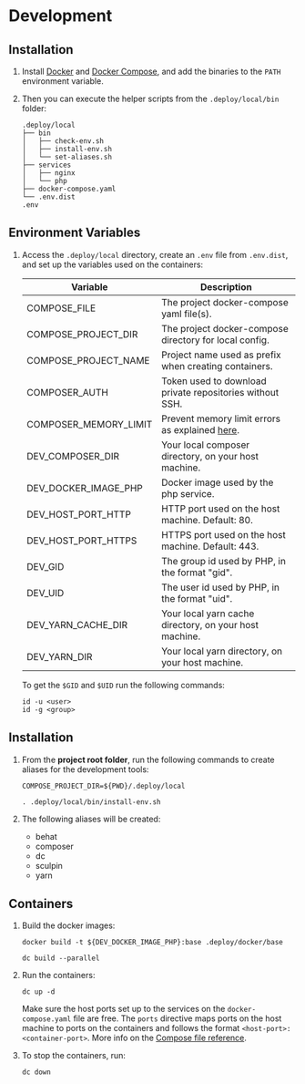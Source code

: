 # Development

## Installation

1. Install [Docker][docker-install] and [Docker Compose][compose-install],
   and add the binaries to the `PATH` environment variable.

2. Then you can execute the helper scripts from the `.deploy/local/bin` folder:

    ```
    .deploy/local
    ├── bin
    │   ├── check-env.sh
    │   ├── install-env.sh
    │   └── set-aliases.sh
    ├── services
    │   ├── nginx
    │   └── php
    ├── docker-compose.yaml
    └── .env.dist
    .env
    ```

## Environment Variables

1. Access the `.deploy/local` directory, create an `.env` file from `.env.dist`,
   and set up the variables used on the containers:

    | Variable              | Description                                                           |
    | --------------------- | --------------------------------------------------------------------- |
    | COMPOSE_FILE          | The project docker-compose yaml file(s).                              |
    | COMPOSE_PROJECT_DIR   | The project docker-compose directory for local config.                |
    | COMPOSE_PROJECT_NAME  | Project name used as prefix when creating containers.                 |
    | COMPOSER_AUTH         | Token used to download private repositories without SSH.              |
    | COMPOSER_MEMORY_LIMIT | Prevent memory limit errors as explained [here][memory-limit-errors]. |
    | DEV_COMPOSER_DIR      | Your local composer directory, on your host machine.                  |
    | DEV_DOCKER_IMAGE_PHP  | Docker image used by the php service.                                 |
    | DEV_HOST_PORT_HTTP    | HTTP port used on the host machine. Default: 80.                      |
    | DEV_HOST_PORT_HTTPS   | HTTPS port used on the host machine. Default: 443.                    |
    | DEV_GID               | The group id used by PHP, in the format "gid".                        |
    | DEV_UID               | The user id used by PHP, in the format "uid".                         |
    | DEV_YARN_CACHE_DIR    | Your local yarn cache directory, on your host machine.                |
    | DEV_YARN_DIR          | Your local yarn directory, on your host machine.                      |

    To get the `$GID` and `$UID` run the following commands:

    ```
    id -u <user>
    id -g <group>
    ```

## Installation

1. From the **project root folder**, run the following commands to create
   aliases for the development tools:

    ```
    COMPOSE_PROJECT_DIR=${PWD}/.deploy/local

    . .deploy/local/bin/install-env.sh
    ```

2. The following aliases will be created:

    * behat
    * composer
    * dc
    * sculpin
    * yarn

## Containers

1. Build the docker images:

    ```
    docker build -t ${DEV_DOCKER_IMAGE_PHP}:base .deploy/docker/base

    dc build --parallel
    ```

1. Run the containers:

    ```
    dc up -d
    ```

    Make sure the host ports set up to the services on the `docker-compose.yaml`
    file are free. The `ports` directive maps ports on the host machine to ports
    on the containers and follows the format `<host-port>:<container-port>`.
    More info on the [Compose file reference][compose-ports].

1. To stop the containers, run:

    ```
    dc down
    ```

[compose-install]: https://docs.docker.com/compose/install/
[compose-ports]: https://docs.docker.com/compose/compose-file/#ports
[docker-install]: https://docs.docker.com/install/
[memory-limit-errors]: https://getcomposer.org/doc/articles/troubleshooting.md#memory-limit-errors
